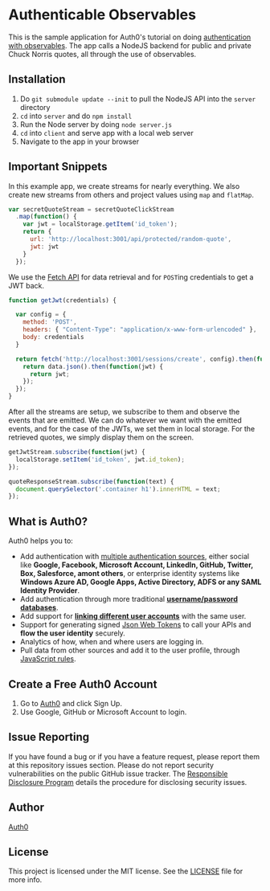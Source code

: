 # Authenticable Observables

This is the sample application for Auth0's tutorial on doing [authentication with observables](#). The app calls a NodeJS backend for public and private Chuck Norris quotes, all through the use of observables.

## Installation

1. Do `git submodule update --init` to pull the NodeJS API into the `server` directory
2. `cd` into `server` and do `npm install`
3. Run the Node server by doing `node server.js`
4. `cd` into `client` and serve app with a local web server
5. Navigate to the app in your browser

## Important Snippets

In this example app, we create streams for nearly everything. We also create new streams from others and project values using `map` and `flatMap`.

```js
var secretQuoteStream = secretQuoteClickStream
  .map(function() {
    var jwt = localStorage.getItem('id_token');
    return {
      url: 'http://localhost:3001/api/protected/random-quote',
      jwt: jwt
    }
  });
```
We use the [Fetch API](https://developer.mozilla.org/en-US/docs/Web/API/Fetch_API) for data retrieval and for `POST`ing credentials to get a JWT back.

```js
function getJwt(credentials) {

  var config = {
    method: 'POST',
    headers: { "Content-Type": "application/x-www-form-urlencoded" },
    body: credentials
  }

  return fetch('http://localhost:3001/sessions/create', config).then(function(data) {
    return data.json().then(function(jwt) {
      return jwt;
    });
  });
}
```

After all the streams are setup, we subscribe to them and observe the events that are emitted. We can do whatever we want with the emitted events, and for the case of the JWTs, we set them in local storage. For the retrieved quotes, we simply display them on the screen.

```js
getJwtStream.subscribe(function(jwt) {
  localStorage.setItem('id_token', jwt.id_token);
});

quoteResponseStream.subscribe(function(text) {
  document.querySelector('.container h1').innerHTML = text;
});
```

## What is Auth0?

Auth0 helps you to:

* Add authentication with [multiple authentication sources](https://docs.auth0.com/identityproviders), either social like **Google, Facebook, Microsoft Account, LinkedIn, GitHub, Twitter, Box, Salesforce, amont others**, or enterprise identity systems like **Windows Azure AD, Google Apps, Active Directory, ADFS or any SAML Identity Provider**.
* Add authentication through more traditional **[username/password databases](https://docs.auth0.com/mysql-connection-tutorial)**.
* Add support for **[linking different user accounts](https://docs.auth0.com/link-accounts)** with the same user.
* Support for generating signed [Json Web Tokens](https://docs.auth0.com/jwt) to call your APIs and **flow the user identity** securely.
* Analytics of how, when and where users are logging in.
* Pull data from other sources and add it to the user profile, through [JavaScript rules](https://docs.auth0.com/rules).

## Create a Free Auth0 Account

1. Go to [Auth0](https://auth0.com) and click Sign Up.
2. Use Google, GitHub or Microsoft Account to login.

## Issue Reporting

If you have found a bug or if you have a feature request, please report them at this repository issues section. Please do not report security vulnerabilities on the public GitHub issue tracker. The [Responsible Disclosure Program](https://auth0.com/whitehat) details the procedure for disclosing security issues.

## Author

[Auth0](auth0.com)

## License

This project is licensed under the MIT license. See the [LICENSE](LICENSE) file for more info.
